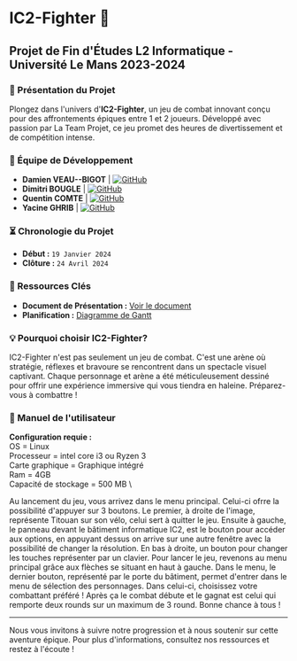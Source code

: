 # IC2-Fighter 🥊

## Projet de Fin d'Études L2 Informatique - Université Le Mans 2023-2024

### 🌟 Présentation du Projet
Plongez dans l'univers d'**IC2-Fighter**, un jeu de combat innovant conçu pour des affrontements épiques entre 1 et 2 joueurs. Développé avec passion par La Team Projet, ce jeu promet des heures de divertissement et de compétition intense.

### 🚀 Équipe de Développement
- **Damien VEAU--BIGOT** | [![GitHub](https://img.shields.io/badge/-GitHub-black?style=flat-square&logo=github)](https://github.com/Damienvbgt) 
- **Dimitri BOUGLE** | [![GitHub](https://img.shields.io/badge/-GitHub-black?style=flat-square&logo=github)](https://github.com/im-MnX)
- **Quentin COMTE** | [![GitHub](https://img.shields.io/badge/-GitHub-black?style=flat-square&logo=github)](https://github.com/OuiCMoiDeltor)
- **Yacine GHRIB** | [![GitHub](https://img.shields.io/badge/-GitHub-black?style=flat-square&logo=github)](https://github.com/Yass72k)

### ⏳ Chronologie du Projet
- **Début :** `19 Janvier 2024`
- **Clôture :** `24 Avril 2024`

### 🔗 Ressources Clés
- **Document de Présentation :** [Voir le document](https://docs.google.com/document/d/13eXrba75RyvGE3lhnJh4O7yFeaft9hzDJVS7V4voUTc/edit)
- **Planification :** [Diagramme de Gantt](https://docs.google.com/spreadsheets/d/1qz4dYe7TAFIVLvtQTb-0hKGw3CVnRch2NBe7M6f-33c/edit#gid=2099071742)

### 💡 Pourquoi choisir IC2-Fighter?
IC2-Fighter n'est pas seulement un jeu de combat. C'est une arène où stratégie, réflexes et bravoure se rencontrent dans un spectacle visuel captivant. Chaque personnage et arène a été méticuleusement dessiné pour offrir une expérience immersive qui vous tiendra en haleine. Préparez-vous à combattre !

### 📖 Manuel de l'utilisateur
**Configuration requie :** \
OS = Linux \
Processeur = intel core i3 ou Ryzen 3 \
Carte graphique = Graphique intégré \
Ram = 4GB \
Capacité de stockage = 500 MB \



Au lancement du jeu, vous arrivez dans le menu principal. Celui-ci ofrre la possibilité d'appuyer sur 3 boutons. Le premier, à droite de l'image, représente Titouan sur son vélo, celui sert à quitter le jeu. Ensuite à gauche, le panneau devant le bâtiment informatique IC2, est le bouton pour accéder aux options, en appuyant dessus on arrive sur une autre fenêtre avec la possibilité de changer la résolution. En bas à droite, un bouton pour changer les touches représenter par un clavier. Pour lancer le jeu, revenons au menu principal grâce aux flèches se situant en haut à gauche. Dans le menu, le dernier bouton, représenté par le porte du bâtiment, permet d'entrer dans le menu de sélection des personnages.
Dans celui-ci, choisissez votre combattant préféré ! Après ça le combat débute et le gagnat est celui qui remporte deux rounds sur un maximum de 3 round. Bonne chance à tous !

---

Nous vous invitons à suivre notre progression et à nous soutenir sur cette aventure épique. Pour plus d'informations, consultez nos ressources et restez à l'écoute !
